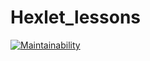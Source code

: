 # Hexlet_lessons
[![Maintainability](https://api.codeclimate.com/v1/badges/5e388b9e5062a9b2e14d/maintainability)](https://codeclimate.com/github/BorisKovFG/Hexlet_lessons/maintainability)